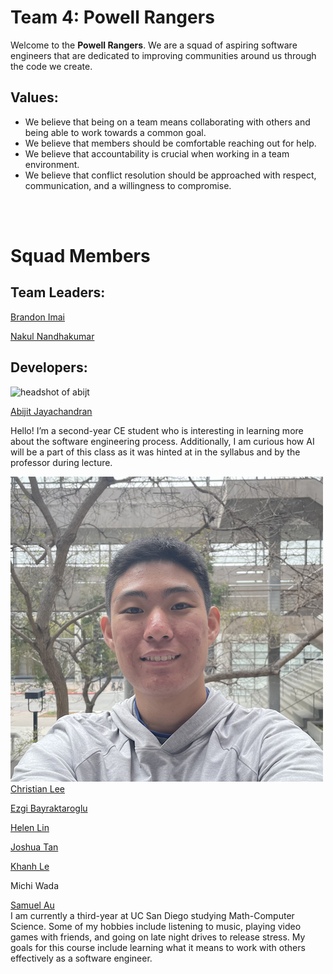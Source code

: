 # Team 4: Powell Rangers
Welcome to the **Powell Rangers**. We are a squad of aspiring software engineers that
are dedicated to improving communities around us through the code we create. 

## Values:
- We believe that being on a team means collaborating with others and being able
  to work towards a common goal.
- We believe that members should be comfortable reaching out for help.
- We believe that accountability is crucial when working in a team environment.
- We believe that conflict resolution should be approached with respect,
  communication, and a willingness to compromise.

<br><br>

# Squad Members
## Team Leaders:
[Brandon Imai](https://bimai25.github.io/cse110-lab1/) 

[Nakul Nandhakumar](https://nakulnandhakumar.github.io/NakulLabWeek1/)

## Developers:

![headshot of abijt](/admin/teamheadshots/abjitheadshot.jpeg)

[Abijit Jayachandran](https://abijitj.github.io/CSE110-Lab1/)

Hello! I’m a second-year CE student who is interesting in learning more about the software engineering process. Additionally, I am curious how AI will be a part of this class as it was hinted at in the syllabus and by the professor during lecture.

![headshot of christian](/admin/teamheadshots/christianheadshot.png)
[Christian Lee](https://outisnomore.github.io/CSE110-User-Page/)

[Ezgi Bayraktaroglu](https://ebayraktaroglu.github.io/CSE110/)

[Helen Lin](https://miyuki-l.github.io/Github-User-Page/)

[Joshua Tan](https://josh-tan-20-09-13.github.io/cse-110-github-pages/)

[Khanh Le](https://pandawarlord.github.io/CSE-110-lab-1/)

Michi Wada

[Samuel Au](https://samuelau824.github.io/CSE-110-Lab-1/) <br>
I am currently a third-year at UC San Diego studying Math-Computer Science. Some of my hobbies include listening to music, playing video games with friends, and
going on late night drives to release stress. My goals for this course include learning what it means to work with others effectively as a software engineer.
